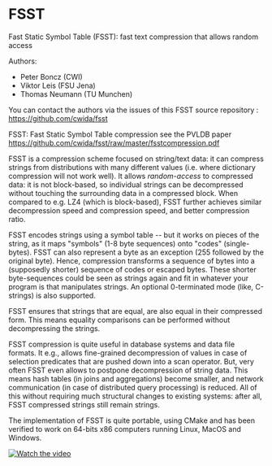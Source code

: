 # FSST
Fast Static Symbol Table (FSST): fast text compression that allows random access 

Authors:
- Peter Boncz (CWI)
- Viktor Leis (FSU Jena)
- Thomas Neumann (TU Munchen)

You can contact the authors via the issues of this FSST source repository : https://github.com/cwida/fsst

FSST: Fast Static Symbol Table compression
see the PVLDB paper https://github.com/cwida/fsst/raw/master/fsstcompression.pdf

FSST is a compression scheme focused on string/text data: it can compress strings from distributions with many different values (i.e. where dictionary compression will not work well). It allows *random-access* to compressed data: it is not block-based, so individual strings can be decompressed without touching the surrounding data in a compressed block. When compared to e.g. LZ4 (which is block-based), FSST further achieves similar decompression speed and compression speed, and better compression ratio.

FSST encodes strings using a symbol table -- but it works on pieces of the string, as it maps "symbols" (1-8 byte sequences) onto "codes" (single-bytes). FSST can also represent a byte as an exception (255 followed by the original byte). Hence, compression transforms a sequence of bytes into a (supposedly shorter) sequence of codes or escaped bytes. These shorter byte-sequences could be seen as strings again and fit in whatever your program is that manipulates strings. An optional 0-terminated mode (like, C-strings) is also supported.

FSST ensures that strings that are equal, are also equal in their compressed form. This means equality comparisons can be performed without decompressing the strings.

FSST compression is quite useful in database systems and data file formats. It e.g., allows fine-grained decompression of values in case of selection predicates that are pushed down into a scan operator. But, very often FSST even allows to postpone decompression of string data. This means hash tables (in joins and aggregations) become smaller, and network communication (in case of distributed query processing) is reduced. All of this without requiring much structural changes to existing systems: after all, FSST compressed strings still remain strings.

The implementation of FSST is quite portable, using CMake and has been verified to work on 64-bits x86 computers running Linux, MacOS and Windows.

[![Watch the video](https://github.com/cwida/fsst/raw/master/fsst-presentation.png)](https://github.com/cwida/fsst/raw/master/fsst-presentation.mp4)
